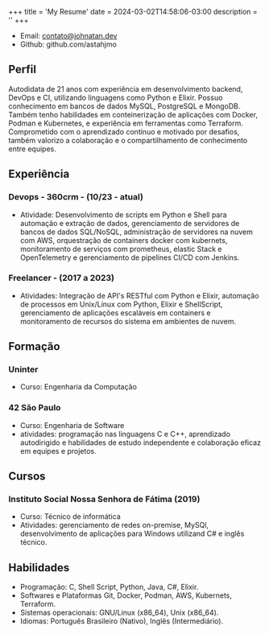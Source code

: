 +++
title = 'My Resume'
date = 2024-03-02T14:58:06-03:00
description = ''
+++
- Email: contato@johnatan.dev
- Github: github.com/astahjmo

## Perfil
Autodidata de 21 anos com experiência em desenvolvimento backend, DevOps e CI, utilizando linguagens como Python e Elixir. Possuo conhecimento em bancos de dados MySQL, PostgreSQL e MongoDB. Também tenho habilidades em conteinerização de aplicações com Docker, Podman e Kubernetes, e experiência em ferramentas como Terraform. Comprometido com o aprendizado contínuo e motivado por desafios, também valorizo a colaboração e o compartilhamento de conhecimento entre equipes. 

## Experiência

### Devops - 360crm - (10/23 - atual)
- Atividade: Desenvolvimento de scripts em Python e Shell para automação e extração de dados, gerenciamento de servidores de bancos de dados SQL/NoSQL, administração de servidores na nuvem com AWS, orquestração de containers docker com kubernets, monitoramento de serviços com prometheus, elastic Stack e OpenTelemetry e gerenciamento de pipelines CI/CD com Jenkins.

### Freelancer - (2017 a 2023)

- Atividades: Integração de API's RESTful com Python e Elixir, automação de processos em Unix/Linux com Python, Elixir e ShellScript, gerenciamento de aplicações escaláveis em containers e monitoramento de recursos do sistema em ambientes de nuvem.

## Formação
### Uninter
 - Curso: Engenharia da Computação 

### 42 São Paulo
 - Curso: Engenharia de Software
 - atividades: programação nas linguagens C e C++, aprendizado autodirigido e habilidades de estudo independente e colaboração eficaz em equipes e projetos.

## Cursos

### Instituto Social Nossa Senhora de Fátima (2019)
- Curso: Técnico de informática
- Atividades: gerenciamento de redes on-premise, MySQl, desenvolvimento de aplicações para Windows utilizand C# e inglês técnico.

## Habilidades

- Programação: C, Shell Script, Python, Java, C#, Elixir.
- Softwares e Plataformas  Git, Docker, Podman, AWS, Kubernets, Terraform.
- Sistemas operacionais: GNU/Linux (x86_64), Unix (x86_64).
- Idiomas: Português Brasileiro (Nativo), Inglês (Intermediário).
